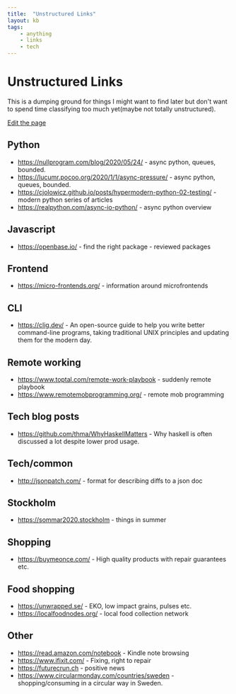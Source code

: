 ```yaml
---
title:  "Unstructured Links"
layout: kb
tags:
    - anything
    - links
    - tech
---
```

# Unstructured Links

This is a dumping ground for things I might want to find later but don't want to spend time classifying too much
yet(maybe not totally unstructured).

[Edit the page](https://github.com/meadsteve/meadsteve.github.io/edit/master/_knowledgebase/unstructured_links.md)

## Python

* https://nullprogram.com/blog/2020/05/24/ - async python, queues, bounded.
* https://lucumr.pocoo.org/2020/1/1/async-pressure/  - async python, queues, bounded.
* https://cjolowicz.github.io/posts/hypermodern-python-02-testing/ - modern python series of articles
* https://realpython.com/async-io-python/ - async python overview

## Javascript
* https://openbase.io/ - find the right package - reviewed packages

## Frontend
* https://micro-frontends.org/ - information around microfrontends

## CLI
* https://clig.dev/ - An open-source guide to help you write better command-line programs, taking traditional UNIX principles and updating them for the modern day.

## Remote working
* https://www.toptal.com/remote-work-playbook - suddenly remote playbook
* https://www.remotemobprogramming.org/ - remote mob programming 

## Tech blog posts
* https://github.com/thma/WhyHaskellMatters - Why haskell is often discussed a lot despite lower prod usage.

## Tech/common
* http://jsonpatch.com/ - format for describing diffs to a json doc

## Stockholm
* https://sommar2020.stockholm - things in summer

## Shopping
* https://buymeonce.com/ - High quality products with repair guarantees etc.

## Food shopping
* https://unwrapped.se/ - EKO, low impact grains, pulses etc.
* https://localfoodnodes.org/ - local food collection network

## Other
* https://read.amazon.com/notebook - Kindle note browsing
* https://www.ifixit.com/ - Fixing, right to repair
* https://futurecrun.ch - positive news
* https://www.circularmonday.com/countries/sweden - shopping/consuming in a circular way in Sweden.
